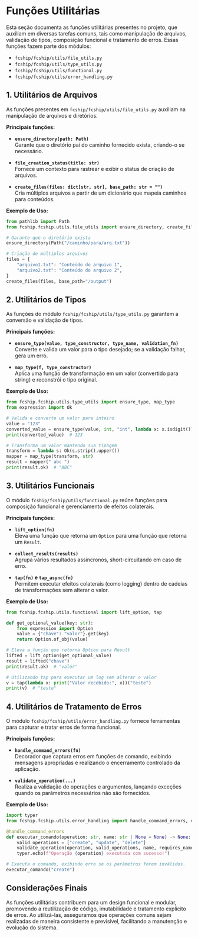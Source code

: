 # Funções Utilitárias

Esta seção documenta as funções utilitárias presentes no projeto, que auxiliam em diversas tarefas comuns, tais como manipulação de arquivos, validação de tipos, composição funcional e tratamento de erros. Essas funções fazem parte dos módulos:
- `fcship/fcship/utils/file_utils.py`
- `fcship/fcship/utils/type_utils.py`
- `fcship/fcship/utils/functional.py`
- `fcship/fcship/utils/error_handling.py`

## 1. Utilitários de Arquivos

As funções presentes em `fcship/fcship/utils/file_utils.py` auxiliam na manipulação de arquivos e diretórios.

**Principais funções:**
- **`ensure_directory(path: Path)`**  
  Garante que o diretório pai do caminho fornecido exista, criando-o se necessário.

- **`file_creation_status(title: str)`**  
  Fornece um contexto para rastrear e exibir o status de criação de arquivos.

- **`create_files(files: dict[str, str], base_path: str = "")`**  
  Cria múltiplos arquivos a partir de um dicionário que mapeia caminhos para conteúdos.

**Exemplo de Uso:**

```python
from pathlib import Path
from fcship.fcship.utils.file_utils import ensure_directory, create_files

# Garante que o diretório exista
ensure_directory(Path("/caminho/para/arq.txt"))

# Criação de múltiplos arquivos
files = {
    "arquivo1.txt": "Conteúdo do arquivo 1",
    "arquivo2.txt": "Conteúdo do arquivo 2",
}
create_files(files, base_path="/output")
```

## 2. Utilitários de Tipos

As funções do módulo `fcship/fcship/utils/type_utils.py` garantem a conversão e validação de tipos.

**Principais funções:**
- **`ensure_type(value, type_constructor, type_name, validation_fn)`**  
  Converte e valida um valor para o tipo desejado; se a validação falhar, gera um erro.

- **`map_type(f, type_constructor)`**  
  Aplica uma função de transformação em um valor (convertido para string) e reconstrói o tipo original.

**Exemplo de Uso:**

```python
from fcship.fcship.utils.type_utils import ensure_type, map_type
from expression import Ok

# Valida e converte um valor para inteiro
value = "123"
converted_value = ensure_type(value, int, "int", lambda x: x.isdigit())
print(converted_value)  # 123

# Transforma um valor mantendo sua tipagem
transform = lambda s: Ok(s.strip().upper())
mapper = map_type(transform, str)
result = mapper(" abc ")
print(result.ok)  # "ABC"
```

## 3. Utilitários Funcionais

O módulo `fcship/fcship/utils/functional.py` reúne funções para composição funcional e gerenciamento de efeitos colaterais.

**Principais funções:**
- **`lift_option(fn)`**  
  Eleva uma função que retorna um `Option` para uma função que retorna um `Result`.

- **`collect_results(results)`**  
  Agrupa vários resultados assíncronos, short-circuitando em caso de erro.

- **`tap(fn)` e `tap_async(fn)`**  
  Permitem executar efeitos colaterais (como logging) dentro de cadeias de transformações sem alterar o valor.

**Exemplo de Uso:**

```python
from fcship.fcship.utils.functional import lift_option, tap

def get_optional_value(key: str):
    from expression import Option
    value = {"chave": "valor"}.get(key)
    return Option.of_obj(value)

# Eleva a função que retorna Option para Result
lifted = lift_option(get_optional_value)
result = lifted("chave")
print(result.ok)  # "valor"

# Utilizando tap para executar um log sem alterar o valor
v = tap(lambda x: print("Valor recebido:", x))("teste")
print(v)  # "teste"
```

## 4. Utilitários de Tratamento de Erros

O módulo `fcship/fcship/utils/error_handling.py` fornece ferramentas para capturar e tratar erros de forma funcional.

**Principais funções:**
- **`handle_command_errors(fn)`**  
  Decorador que captura erros em funções de comando, exibindo mensagens apropriadas e realizando o encerramento controlado da aplicação.

- **`validate_operation(...)`**  
  Realiza a validação de operações e argumentos, lançando exceções quando os parâmetros necessários não são fornecidos.

**Exemplo de Uso:**

```python
import typer
from fcship.fcship.utils.error_handling import handle_command_errors, validate_operation

@handle_command_errors
def executar_comando(operation: str, name: str | None = None) -> None:
    valid_operations = ["create", "update", "delete"]
    validate_operation(operation, valid_operations, name, requires_name=["update", "delete"])
    typer.echo(f"Operação {operation} executada com sucesso!")

# Executa o comando, exibindo erro se os parâmetros forem inválidos.
executar_comando("create")
```

## Considerações Finais

As funções utilitárias contribuem para um design funcional e modular, promovendo a reutilização de código, imutabilidade e tratamento explícito de erros. Ao utilizá-las, asseguramos que operações comuns sejam realizadas de maneira consistente e previsível, facilitando a manutenção e evolução do sistema.
